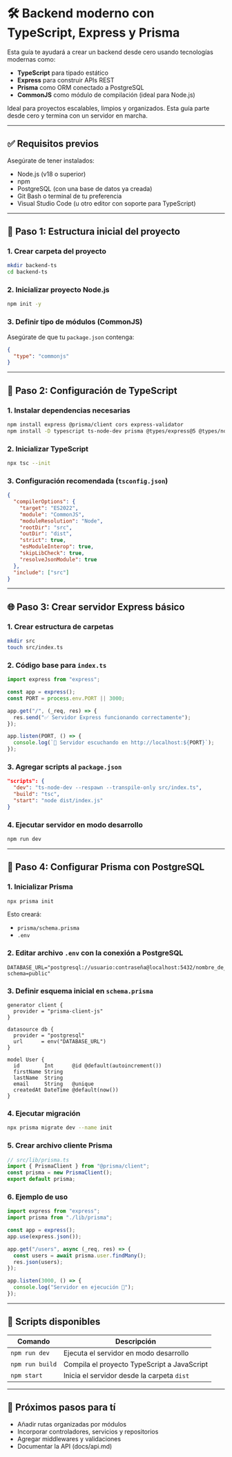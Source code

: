 # 🛠️ Backend moderno con TypeScript, Express y Prisma

Esta guía te ayudará a crear un backend desde cero usando tecnologías modernas como:
- **TypeScript** para tipado estático
- **Express** para construir APIs REST
- **Prisma** como ORM conectado a PostgreSQL
- **CommonJS** como módulo de compilación (ideal para Node.js)

Ideal para proyectos escalables, limpios y organizados. Esta guía parte desde cero y termina con un servidor en marcha.

---

## ✅ Requisitos previos

Asegúrate de tener instalados:

- Node.js (v18 o superior)
- npm
- PostgreSQL (con una base de datos ya creada)
- Git Bash o terminal de tu preferencia
- Visual Studio Code (u otro editor con soporte para TypeScript)

---

## 📁 Paso 1: Estructura inicial del proyecto

### 1. Crear carpeta del proyecto
```bash
mkdir backend-ts
cd backend-ts
```

### 2. Inicializar proyecto Node.js
```bash
npm init -y
```

### 3. Definir tipo de módulos (CommonJS)
Asegúrate de que tu `package.json` contenga:
```json
{
  "type": "commonjs"
}
```

---

## 🧩 Paso 2: Configuración de TypeScript

### 1. Instalar dependencias necesarias
```bash
npm install express @prisma/client cors express-validator
npm install -D typescript ts-node-dev prisma @types/express@5 @types/node @types/cors
```

### 2. Inicializar TypeScript
```bash
npx tsc --init
```

### 3. Configuración recomendada (`tsconfig.json`)
```json
{
  "compilerOptions": {
    "target": "ES2022",
    "module": "CommonJS",
    "moduleResolution": "Node",
    "rootDir": "src",
    "outDir": "dist",
    "strict": true,
    "esModuleInterop": true,
    "skipLibCheck": true,
    "resolveJsonModule": true
  },
  "include": ["src"]
}
```

---

## 🌐 Paso 3: Crear servidor Express básico

### 1. Crear estructura de carpetas
```bash
mkdir src
touch src/index.ts
```

### 2. Código base para `index.ts`
```ts
import express from "express";

const app = express();
const PORT = process.env.PORT || 3000;

app.get("/", (_req, res) => {
  res.send("✅ Servidor Express funcionando correctamente");
});

app.listen(PORT, () => {
  console.log(`🚀 Servidor escuchando en http://localhost:${PORT}`);
});
```

### 3. Agregar scripts al `package.json`
```json
"scripts": {
  "dev": "ts-node-dev --respawn --transpile-only src/index.ts",
  "build": "tsc",
  "start": "node dist/index.js"
}
```

### 4. Ejecutar servidor en modo desarrollo
```bash
npm run dev
```

---

## 🧬 Paso 4: Configurar Prisma con PostgreSQL

### 1. Inicializar Prisma
```bash
npx prisma init
```
Esto creará:
- `prisma/schema.prisma`
- `.env`

### 2. Editar archivo `.env` con la conexión a PostgreSQL
```.env
DATABASE_URL="postgresql://usuario:contraseña@localhost:5432/nombre_de_la_base_de_datos?schema=public"
```

### 3. Definir esquema inicial en `schema.prisma`
```prisma
generator client {
  provider = "prisma-client-js"
}

datasource db {
  provider = "postgresql"
  url      = env("DATABASE_URL")
}

model User {
  id        Int      @id @default(autoincrement())
  firstName String
  lastName  String
  email     String   @unique
  createdAt DateTime @default(now())
}
```

### 4. Ejecutar migración
```bash
npx prisma migrate dev --name init
```

### 5. Crear archivo cliente Prisma
```ts
// src/lib/prisma.ts
import { PrismaClient } from "@prisma/client";
const prisma = new PrismaClient();
export default prisma;
```

### 6. Ejemplo de uso
```ts
import express from "express";
import prisma from "./lib/prisma";

const app = express();
app.use(express.json());

app.get("/users", async (_req, res) => {
  const users = await prisma.user.findMany();
  res.json(users);
});

app.listen(3000, () => {
  console.log("Servidor en ejecución 🚀");
});
```

---

## 🧪 Scripts disponibles

| Comando        | Descripción                                           |
|----------------|-------------------------------------------------------|
| `npm run dev`  | Ejecuta el servidor en modo desarrollo  |
| `npm run build`| Compila el proyecto TypeScript a JavaScript          |
| `npm start`    | Inicia el servidor desde la carpeta `dist`           |

---

## 🧭 Próximos pasos para tí

- Añadir rutas organizadas por módulos
- Incorporar controladores, servicios y repositorios
- Agregar middlewares y validaciones
- Documentar la API (docs/api.md)